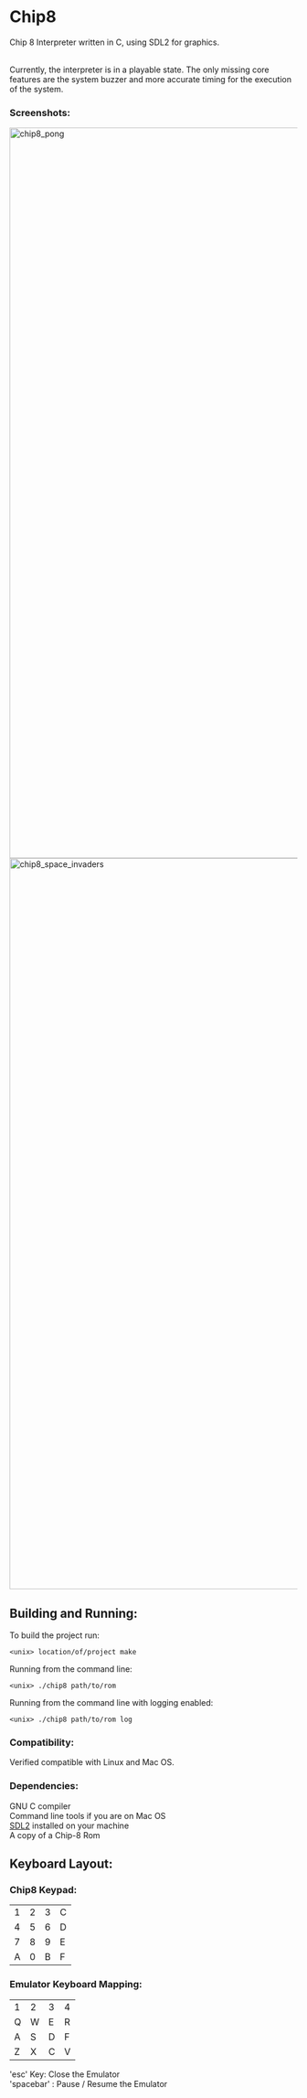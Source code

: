 # Chip8
Chip 8 Interpreter written in C, using SDL2 for graphics.<br><br>

Currently, the interpreter is in a playable state. The only missing core features are the system buzzer and more accurate timing for the execution of the system.

### Screenshots:
<img width="1278" alt="chip8_pong" src="https://user-images.githubusercontent.com/21052307/26961506-0c3be75c-4c94-11e7-87ab-ef0fe4d14325.png">

<img width="1279" alt="chip8_space_invaders" src="https://user-images.githubusercontent.com/21052307/26961510-11cfe704-4c94-11e7-921d-19f8f409d16a.png">

## Building and Running:

To build the project run: <br>
```
<unix> location/of/project make
```
Running from the command line:<br>
```
<unix> ./chip8 path/to/rom
```
Running from the command line with logging enabled:<br>
```
<unix> ./chip8 path/to/rom log
```
### Compatibility:
Verified compatible with Linux and Mac OS.

### Dependencies:
GNU C compiler<br>
Command line tools if you are on Mac OS<br>
[SDL2](https://www.libsdl.org/download-2.0.php) installed on your machine<br>
A copy of a Chip-8 Rom<br>

## Keyboard Layout:

### Chip8 Keypad:
|   |   |   |   |
|---|---|---|---|
| 1 | 2 | 3 | C |
| 4 | 5 | 6 | D |
| 7 | 8 | 9 | E |
| A | 0 | B | F |

### Emulator Keyboard Mapping:
|   |   |   |   |
|---|---|---|---|
| 1 | 2 | 3 | 4 |
| Q | W | E | R |
| A | S | D | F |
| Z | X | C | V |

'esc' Key: Close the Emulator<br>
'spacebar' : Pause / Resume the Emulator
